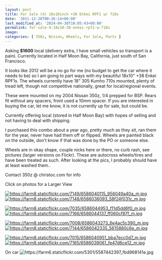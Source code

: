 ```yaml
---
layout: post
title: For Sale (4) 18x10inch +38 Enkei RPF1 w/ 710s
date: '2011-12-28T00:36:14+00:00'
last_modified_at: '2024-04-30T10:05:43+00:00'
permalink: for-sale-4-18x10-38-enkei-rpf1-w-710s
image:
categories: [ 350z, Nissan, Wheels, For Sale, Parts ]
---
```

Asking **$1600** local (delivery extra, I have small vehicles so transport is a pain). Currently located in Half Moon Bay, California, just south of San Francisco.

It looks like 2012 will be a no go for me (no budget to get the car where it needs to be) so I am going to part ways with my beautiful 18x10" +38 Enkei RPF1s. The wheels currently have 18" 305 Kumho 710s mounted, plenty of tread left, though not competitive nationally, great for local/regional events.


These were mounted on my 2004 Nissan 350z, 1/4 prepped for BSP. Rears fit without any spacers, front used a 10mm spacer. If you are interested in buying the car, let me know, it is not currently up for sale, but could be.

Currently offering local (stored in Half Moon Bay) with hopes of selling and not having to deal with shipping.

I purchased this combo about a year ago, pretty much as they sit, ran them for the year, never have had them off or flipped. Wheels are painted black on the outside, don't know if that was done by the PO or someone else.

Wheels are in okay shape, couple nicks here or there, no curb rash, see pictures (larger versions on Flickr). These are autocross wheels/tires and have been treated as such. After looking at the pics, I probably should have at least washed them..

Contact 350z @ christoc.com for info

Click on photos for a Larger View  


<a href="https://www.flickr.com/photos/chammond/6586040115/in/photostream"><img border="0" alt="https://farm8.staticflickr.com/7149/6586040115_956049a40a_m.jpg" src="https://farm8.staticflickr.com/7149/6586040115_956049a40a_m.jpg" /> </a><a href="https://www.flickr.com/photos/chammond/6586036093/in/photostream"><img border="0" alt="https://farm8.staticflickr.com/7148/6586036093_58f24f031c_m.jpg" src="https://farm8.staticflickr.com/7148/6586036093_58f24f031c_m.jpg" /></a>    

<a href="https://www.flickr.com/photos/chammond/6586044953/in/photostream"><img border="0" alt="https://farm8.staticflickr.com/7035/6586044953_f11d5dd6f0_m.jpg" src="https://farm8.staticflickr.com/7035/6586044953_f11d5dd6f0_m.jpg" /> </a><a href="https://www.flickr.com/photos/chammond/6586044137/in/photostream"><img border="0" alt="https://farm8.staticflickr.com/7166/6586044137_ff060cf97f_m.jpg" src="https://farm8.staticflickr.com/7166/6586044137_ff060cf97f_m.jpg" /></a>    

<a href="https://www.flickr.com/photos/chammond/6586043273/in/photostream"><img border="0" alt="https://farm8.staticflickr.com/7008/6586043273_6e4ac5c390_m.jpg" src="https://farm8.staticflickr.com/7008/6586043273_6e4ac5c390_m.jpg" /> </a><a href="https://www.flickr.com/photos/chammond/6586042335/in/photostream"><img border="0" alt="https://farm8.staticflickr.com/7144/6586042335_5615880c6e_m.jpg" src="https://farm8.staticflickr.com/7144/6586042335_5615880c6e_m.jpg" /></a>    

<a href="https://www.flickr.com/photos/chammond/6586040951/in/photostream"><img border="0" alt="https://farm8.staticflickr.com/7015/6586040951_bba7ecc0d7_m.jpg" src="https://farm8.staticflickr.com/7015/6586040951_bba7ecc0d7_m.jpg" /> </a><a href="https://www.flickr.com/photos/chammond/6586039061/in/photostream"><img border="0" alt="https://farm8.staticflickr.com/7165/6586039061_fe47d6ce12_m.jpg" src="https://farm8.staticflickr.com/7165/6586039061_fe47d6ce12_m.jpg" /></a>    

On car <img border="0" alt="https://farm6.staticflickr.com/5301/5587442397_fbd968141e.jpg" src="https://farm6.staticflickr.com/5301/5587442397_fbd968141e.jpg" />



